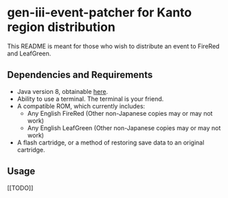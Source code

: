 # gen-iii-event-patcher for Kanto region distribution
This README is meant for those who wish to distribute an event to FireRed and LeafGreen.

## Dependencies and Requirements
* Java version 8, obtainable [here](https://adoptopenjdk.net/).
* Ability to use a terminal. The terminal is your friend.
* A compatible ROM, which currently includes:
  * Any English FireRed (Other non-Japanese copies may or may not work)
  * Any English LeafGreen (Other non-Japanese copies may or may not work)
* A flash cartridge, or a method of restoring save data to an original cartridge.

## Usage
\[\[TODO\]\]
